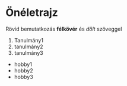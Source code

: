 # Önéletrajz

Rövid bemutatkozás **félkövér** és *dőlt* szöveggel

1. Tanulmány1
2. tanulmány2
3. tanulmány3

* hobby1
* hobby2
* hobby3
